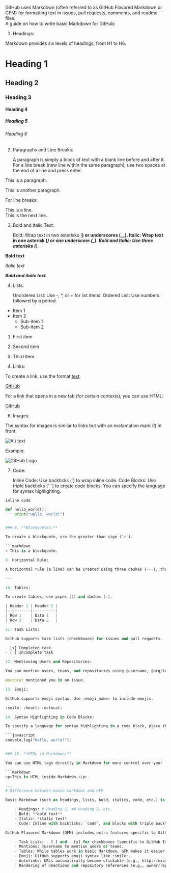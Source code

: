 GitHub uses Markdown (often referred to as GitHub Flavored Markdown or GFM) for formatting text in issues, pull requests, comments, and readme files.  
A guide on how to write basic Markdown for GitHub:

1. Headings:

Markdown provides six levels of headings, from H1 to H6.

# Heading 1
## Heading 2
### Heading 3
#### Heading 4
##### Heading 5
###### Heading 6

2. Paragraphs and Line Breaks:

    A paragraph is simply a block of text with a blank line before and after it.
    For a line break (new line within the same paragraph), use two spaces at the end of a line and press enter.

This is a paragraph.

This is another paragraph.

For line breaks:

This is a line.  
This is the next line.

3. Bold and Italic Text:

    Bold: Wrap text in two asterisks (**) or underscores (__).
    Italic: Wrap text in one asterisk (*) or one underscore (_).
    Bold and Italic: Use three asterisks (***).

**Bold text**

*Italic text*

***Bold and italic text***

4. Lists:

    Unordered List: Use -, *, or + for list items.
    Ordered List: Use numbers followed by a period.

- Item 1
- Item 2
  - Sub-item 1
  - Sub-item 2

1. First item
2. Second item
3. Third item

5. Links:

To create a link, use the format [text](URL).

[GitHub](https://github.com)

For a link that opens in a new tab (for certain contexts), you can use HTML:

<a href="https://github.com" target="_blank">GitHub</a>

6. Images:

The syntax for images is similar to links but with an exclamation mark (!) in front:

![Alt text](URL_of_image)

Example:

![GitHub Logo](https://github.com/favicon.ico)

7. Code:

    Inline Code: Use backticks (`) to wrap inline code.
    Code Blocks: Use triple backticks (```) to create code blocks. You can specify the language for syntax highlighting.

`inline code`

```python
def hello_world():
    print("Hello, world!")


### 8. **Blockquotes:**

To create a blockquote, use the greater-than sign (`>`).

```markdown
> This is a blockquote.

9. Horizontal Rule:

A horizontal rule (a line) can be created using three dashes (---), three asterisks (***), or three underscores (___).

---

10. Tables:

To create tables, use pipes (|) and dashes (-).

| Header 1 | Header 2 |
|----------|----------|
| Row 1    | Data 1   |
| Row 2    | Data 2   |

11. Task Lists:

GitHub supports task lists (checkboxes) for issues and pull requests.

- [x] Completed task
- [ ] Incomplete task

12. Mentioning Users and Repositories:

You can mention users, teams, and repositories using @username, @org/team, and owner/repository.

@octocat mentioned you in an issue.

13. Emoji:

GitHub supports emoji syntax. Use :emoji_name: to include emojis.

:smile: :heart: :octocat:

14. Syntax Highlighting in Code Blocks:

To specify a language for syntax highlighting in a code block, place the language name directly after the opening triple backticks.

```javascript
console.log("Hello, world!");


### 15. **HTML in Markdown:**

You can use HTML tags directly in Markdown for more control over your formatting.

```markdown
<p>This is HTML inside Markdown.</p>

---
# Difference between basic markdown and GFM

Basic Markdown (such as headings, lists, bold, italics, code, etc.) is standardized, so the same syntax should work across any platform that supports Markdown.

    - Headings: # Heading 1, ## Heading 2, etc.
    - Bold: **bold text**
    - Italic: *italic text*
    - Code: Inline with backticks: `code`, and blocks with triple backticks.

GitHub Flavored Markdown (GFM) includes extra features specific to GitHub. These features may not work exactly the same (or at all) on other platforms unless they also support them. These extra features include:

    - Task Lists: - [ ] and - [x] for checkboxes (specific to GitHub Issues, PRs, etc.).
    - Mentions: @username to mention users or teams.
    - Tables: While tables work in basic Markdown, GFM makes it easier and more consistent.
    - Emoji: GitHub supports emoji syntax like :smile:.
    - Autolinks: URLs automatically become clickable (e.g., http://example.com becomes a clickable link).
    - Rendering of @mentions and repository references (e.g., owner/repository).